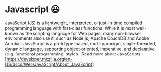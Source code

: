 # Javascript :smiley:

JavaScript (JS) is a lightweight, interpreted, or just-in-time compiled programming language with first-class functions.
While it is most well-known as the scripting language for Web pages, many non-browser environments also use it, such as Node.js, Apache CouchDB and Adobe Acrobat.
JavaScript is a prototype-based, multi-paradigm, single-threaded, dynamic language, supporting object-oriented, imperative, and declarative (e.g. functional programming) 
styles. (Read more about JavaScript)[https://developer.mozilla.org/en-US/docs/Web/JavaScript/About_JavaScript]
